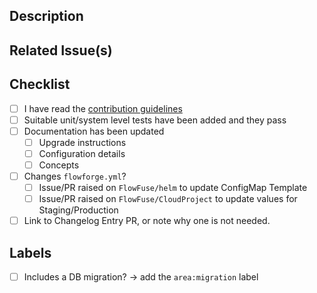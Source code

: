 ## Description

<!-- Describe your changes in detail -->

## Related Issue(s)

<!-- What issue does this PR relate to? -->

## Checklist

<!-- https://flowfuse.com/handbook/development/#defining-done -->

 - [ ] I have read the [contribution guidelines](https://github.com/FlowFuse/flowfuse/blob/main/CONTRIBUTING.md)
 - [ ] Suitable unit/system level tests have been added and they pass <!-- If not adding test coverage, please clarify why not? -->
 - [ ] Documentation has been updated
    - [ ] Upgrade instructions
    - [ ] Configuration details
    - [ ] Concepts
 - [ ] Changes `flowforge.yml`?
    - [ ] Issue/PR raised on `FlowFuse/helm` to update ConfigMap Template
    - [ ] Issue/PR raised on `FlowFuse/CloudProject` to update values for Staging/Production
 - [ ] Link to Changelog Entry PR, or note why one is not needed.

## Labels

 - [ ] Includes a DB migration? -> add the `area:migration` label

